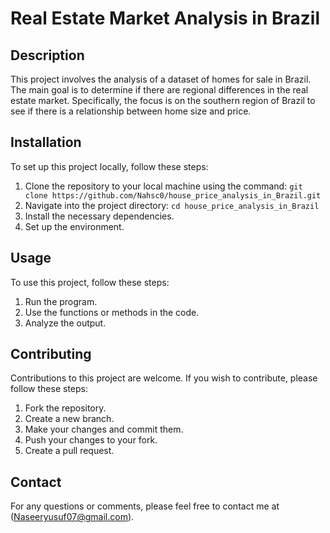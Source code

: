 # Real Estate Market Analysis in Brazil

## Description

This project involves the analysis of a dataset of homes for sale in Brazil. The main goal is to determine if there are regional differences in the real estate market. Specifically, the focus is on the southern region of Brazil to see if there is a relationship between home size and price.

## Installation

To set up this project locally, follow these steps:

1. Clone the repository to your local machine using the command: `git clone https://github.com/Nahsc0/house_price_analysis_in_Brazil.git`
2. Navigate into the project directory: `cd house_price_analysis_in_Brazil`
3. Install the necessary dependencies.
4. Set up the environment.

## Usage

To use this project, follow these steps:

1. Run the program.
2. Use the functions or methods in the code.
3. Analyze the output.

## Contributing

Contributions to this project are welcome. If you wish to contribute, please follow these steps:

1. Fork the repository.
2. Create a new branch.
3. Make your changes and commit them.
4. Push your changes to your fork.
5. Create a pull request.


## Contact

For any questions or comments, please feel free to contact me at (Naseeryusuf07@gmail.com).
